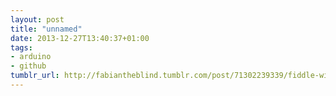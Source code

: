 ```yaml
---
layout: post
title: "unnamed"
date: 2013-12-27T13:40:37+01:00
tags:
- arduino
- github
tumblr_url: http://fabiantheblind.tumblr.com/post/71302239339/fiddle-with-74hc595-and-led-bargraph-source
---
```

